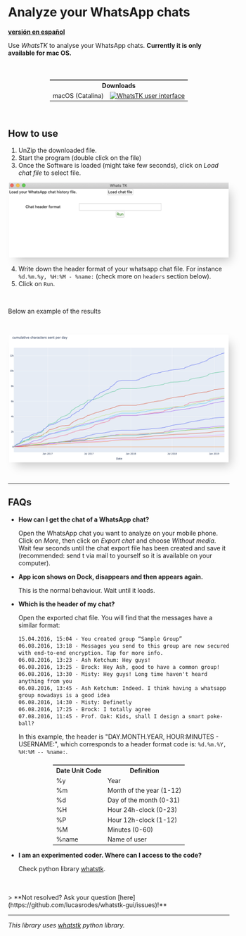 <head>
 <link rel="shortcut icon" type="image/x-icon" href="favicon.ico">
</head>

# Analyze your WhatsApp chats
**[versión en español](esp.md)**

Use *WhatsTK* to analyse your WhatsApp chats. **Currently it is only available for mac OS.**

<br>

<table class="tg" style="display: flex; justify-content: center;">
    <tr>
        <th class="tg-fymr" colspan="2">Downloads</th>
    </tr>
    <tr>
        <td class="tg-0pky">macOS (Catalina)</td>
    <td class="tg-0pky"><a href="dist/WhatsTK.zip"><img src="https://img.shields.io/badge/download_zip_⬇-brightgreen.svg"
    alt="WhatsTK user interface" width="100%"></a>
    </td>
    </tr>
</table>
<br>

## How to use

1. UnZip the downloaded file.
2. Start the program (double click on the file)
3. Once the Software is loaded (might take few seconds), click on _Load chat file_ to select file.

<p style="text-align: center;">
<img src="assets/app-screenshot.png" alt="WhatsTK user interface" width="500" height='auto' style="box-shadow: 10px 13px 21px -6px
rgba(0,0,0,0.22);">
</p>

4. Write down the header format of your whatsapp chat file. For instance `%d.%m.%y, %H:%M - %name:` (check more on
   `headers` section below).
5. Click on `Run`.

<br>

Below an example of the results

<br>
<p style="text-align: center;">
<img src="assets/stats.png" alt="WhatsTK user interface" width="500" height='auto' style="box-shadow: 10px 13px 21px -6px
rgba(0,0,0,0.22);">
</p>
<br>

---
## FAQs

* **How can I get the chat of a WhatsApp chat?**

    Open the WhatsApp chat you want to analyze on your mobile phone. Click on _More_, then click on _Export chat_ and
    choose _Without media_. Wait few seconds until the chat export file has been created and save it (recommended: send t via mail to yourself so it is available on your computer).


* **App icon shows on Dock, disappears and then appears again.**

    This is the normal behaviour. Wait until it loads.

* **Which is the header of my chat?**

    Open the exported chat file. You will find that the messages have a similar format:

    ```
    15.04.2016, 15:04 - You created group “Sample Group”
    06.08.2016, 13:18 - Messages you send to this group are now secured with end-to-end encryption. Tap for more info.
    06.08.2016, 13:23 - Ash Ketchum: Hey guys!
    06.08.2016, 13:25 - Brock: Hey Ash, good to have a common group!
    06.08.2016, 13:30 - Misty: Hey guys! Long time haven't heard anything from you
    06.08.2016, 13:45 - Ash Ketchum: Indeed. I think having a whatsapp group nowadays is a good idea
    06.08.2016, 14:30 - Misty: Definetly
    06.08.2016, 17:25 - Brock: I totally agree
    07.08.2016, 11:45 - Prof. Oak: Kids, shall I design a smart poke-ball?
    ```

    In this example, the header is "DAY.MONTH.YEAR, HOUR:MINUTES - USERNAME:", which corresponds to a header format code
    is: `%d.%m.%Y, %H:%M -- %name:`.
    
<table class="tg" style="display: flex; justify-content: center;">
  <tr>
    <th class="tg-7btt">Date Unit Code</th>
    <th class="tg-7btt">Definition</th>
  </tr>
  <tr>
    <td class="tg-0pky">%y</td>
    <td class="tg-0pky">Year</td>
  </tr>
  <tr>
    <td class="tg-0pky">%m</td>
    <td class="tg-0pky">Month of the year (1-12)</td>
  </tr>
  <tr>
    <td class="tg-0pky">%d</td>
    <td class="tg-0pky">Day of the month (0-31)</td>
  </tr>
  <tr>
    <td class="tg-0pky">%H</td>
    <td class="tg-0pky">Hour 24h-clock (0-23)</td>
  </tr>
  <tr>
    <td class="tg-0pky">%P</td>
    <td class="tg-0pky">Hour 12h-clock (1-12)</td>
  </tr>
  <tr>
    <td class="tg-0pky">%M</td>
    <td class="tg-0pky">Minutes (0-60)</td>
  </tr>
  <tr>
    <td class="tg-0pky">%name</td>
    <td class="tg-0pky">Name of user</td>
  </tr>
</table>

* **I am an experimented coder. Where can I access to the code?**

    Check python library [whatstk](https://lcsrg.me/whatstk).

<br>
<br>
> **Not resolved? Ask your question [here](https://github.com/lucasrodes/whatstk-gui/issues)!**

---

*This library uses [whatstk](https://lcsrg.me/whatstk) python library.*